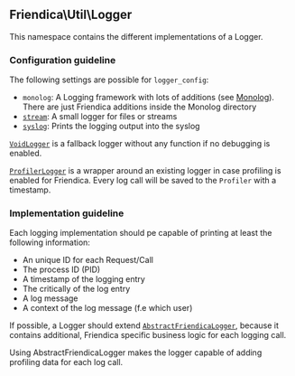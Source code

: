## Friendica\Util\Logger

This namespace contains the different implementations of a Logger.

### Configuration guideline

The following settings are possible for `logger_config`:
-	`monolog`: A Logging framework with lots of additions (see [Monolog](https://github.com/Seldaek/monolog/)). There are just Friendica additions inside the Monolog directory
-	[`stream`](StreamLogger.php): A small logger for files or streams
-	[`syslog`](SyslogLogger.php): Prints the logging output into the syslog

[`VoidLogger`](VoidLogger.php) is a fallback logger without any function if no debugging is enabled.

[`ProfilerLogger`](ProfilerLogger.php) is a wrapper around an existing logger in case profiling is enabled for Friendica.
Every log call will be saved to the `Profiler` with a timestamp.

### Implementation guideline

Each logging implementation should pe capable of printing at least the following information:
-	An unique ID for each Request/Call
-	The process ID (PID)
-	A timestamp of the logging entry
-	The critically of the log entry
-	A log message
-	A context of the log message (f.e which user)

If possible, a Logger should extend [`AbstractFriendicaLogger`](AbstractFriendicaLogger.php), because it contains additional, Friendica specific business logic for each logging call.

Using AbstractFriendicaLogger makes the logger capable of adding profiling data for each log call.
